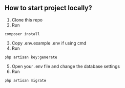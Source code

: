How to start project locally?
-------
1. Clone this repo
2. Run
```shell
composer install
```
3. Copy .env.example .env if using cmd
4. Run 
```shell
php artisan key:generate
```
5. Open your .env file and change the database settings
6. Run
```shell
php artisan migrate
```